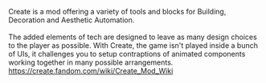 Create is a mod offering a variety of tools and blocks for Building, Decoration and Aesthetic Automation. <br /><br />The added elements of tech are designed to leave as many design choices to the player as possible. With Create, the game isn't played inside a bunch of UIs, it challenges you to setup contraptions of animated components working together in many possible arrangements.
https://create.fandom.com/wiki/Create_Mod_Wiki